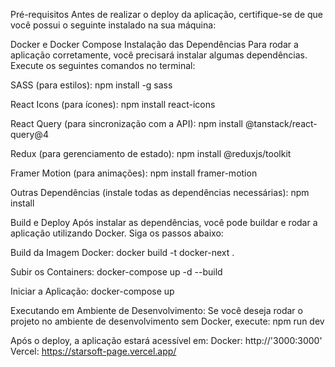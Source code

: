 Pré-requisitos
Antes de realizar o deploy da aplicação, certifique-se de que você possui o seguinte instalado na sua máquina:

Docker e Docker Compose
Instalação das Dependências
Para rodar a aplicação corretamente, você precisará instalar algumas dependências. Execute os seguintes comandos no terminal:

SASS (para estilos):
npm install -g sass

React Icons (para ícones):
npm install react-icons 

React Query (para sincronização com a API):
npm install @tanstack/react-query@4

Redux (para gerenciamento de estado):
npm install @reduxjs/toolkit

Framer Motion (para animações):
npm install framer-motion

Outras Dependências (instale todas as dependências necessárias):
npm install


Build e Deploy
Após instalar as dependências, você pode buildar e rodar a aplicação utilizando Docker. Siga os passos abaixo:

Build da Imagem Docker:
docker build -t docker-next .


Subir os Containers:
docker-compose up -d --build

Iniciar a Aplicação:
docker-compose up

Executando em Ambiente de Desenvolvimento:
Se você deseja rodar o projeto no ambiente de desenvolvimento sem Docker, execute:
npm run dev


Após o deploy, a aplicação estará acessível em:
Docker: http://'3000:3000'
Vercel: https://starsoft-page.vercel.app/

